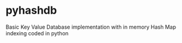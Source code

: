 # pyhashdb
Basic Key Value Database implementation with in memory Hash Map indexing coded in python
